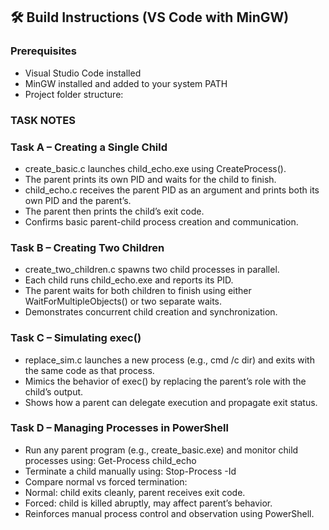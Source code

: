 ## 🛠️ Build Instructions (VS Code with MinGW)

### Prerequisites
- Visual Studio Code installed
- MinGW installed and added to your system PATH
- Project folder structure:













### TASK NOTES


### Task A – Creating a Single Child
- create_basic.c launches child_echo.exe using CreateProcess().
- The parent prints its own PID and waits for the child to finish.
- child_echo.c receives the parent PID as an argument and prints both its own PID and the parent’s.
- The parent then prints the child’s exit code.
- Confirms basic parent-child process creation and communication.


### Task B – Creating Two Children
- create_two_children.c spawns two child processes in parallel.
- Each child runs child_echo.exe and reports its PID.
- The parent waits for both children to finish using either WaitForMultipleObjects() or two separate waits.
- Demonstrates concurrent child creation and synchronization.


### Task C – Simulating exec()
- replace_sim.c launches a new process (e.g., cmd /c dir) and exits with the same code as that process.
- Mimics the behavior of exec() by replacing the parent’s role with the child’s output.
- Shows how a parent can delegate execution and propagate exit status.


### Task D – Managing Processes in PowerShell
- Run any parent program (e.g., create_basic.exe) and monitor child processes using:
Get-Process child_echo
- Terminate a child manually using:
Stop-Process -Id <PID>
- Compare normal vs forced termination:
- Normal: child exits cleanly, parent receives exit code.
- Forced: child is killed abruptly, may affect parent’s behavior.
- Reinforces manual process control and observation using PowerShell.
